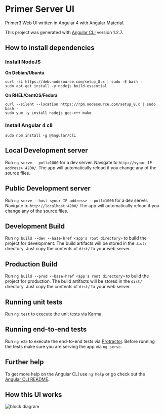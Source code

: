 # Primer Server UI

Primer3 Web UI written in Angular 4 with Angular Material.

This project was generated with [Angular CLI](https://github.com/angular/angular-cli) version 1.2.7.

## How to install dependencies

### Install NodeJS

**On Debian/Ubuntu**
```shell
curl -sL https://deb.nodesource.com/setup_8.x | sudo -E bash -
sudo apt-get install -y nodejs build-essential
```

**On RHEL/CentOS/Fedora**
```shell
curl --silent --location https://rpm.nodesource.com/setup_8.x | sudo bash -
sudo yum -y install nodejs gcc-c++ make
```

### Install Angular 4 cli

```shell
sudo npm install -g @angular/cli
```

## Local Development server

Run `ng serve --poll=1000` for a dev server. Navigate to `http://<your IP address>:4200/`. The app will automatically reload if you change any of the source files.

## Public Development server

Run `ng serve --host <your IP address> --poll=1000` for a dev server. Navigate to `http://localhost:4200/` The app will automatically reload if you change any of the source files.

## Development Build

Run `ng build --dev --base-href <app's root directory>` to build the project for development. The build artifacts will be stored in the `dist/` directory. Just copy the contents of `dist/` to your web server.

## Production Build

Run `ng build --prod --base-href <app's root directory>` to build the project for production. The build artifacts will be stored in the `dist/` directory. Just copy the contents of `dist/` to your web server.

## Running unit tests

Run `ng test` to execute the unit tests via [Karma](https://karma-runner.github.io).

## Running end-to-end tests

Run `ng e2e` to execute the end-to-end tests via [Protractor](http://www.protractortest.org/).
Before running the tests make sure you are serving the app via `ng serve`.

## Further help

To get more help on the Angular CLI use `ng help` or go check out the [Angular CLI README](https://github.com/angular/angular-cli/blob/master/README.md).

## How this UI works

![block diagram](https://github.com/takao42/primer3-web-ui/blob/dev3/manual_data/block-diagram.png)